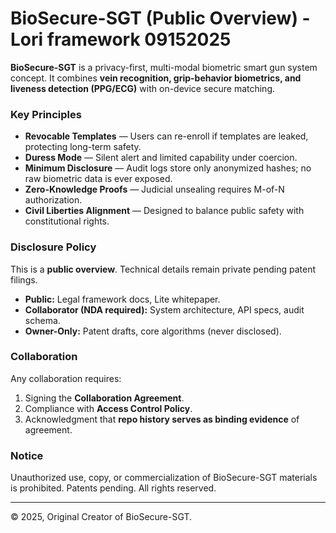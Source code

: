 # BioSecure-SGT (Public Overview) -Lori framework 09152025

**BioSecure-SGT** is a privacy-first, multi-modal biometric smart gun system concept.
It combines **vein recognition, grip-behavior biometrics, and liveness detection (PPG/ECG)** with on-device secure matching.

### Key Principles
- **Revocable Templates** — Users can re-enroll if templates are leaked, protecting long-term safety.
- **Duress Mode** — Silent alert and limited capability under coercion.
- **Minimum Disclosure** — Audit logs store only anonymized hashes; no raw biometric data is ever exposed.
- **Zero-Knowledge Proofs** — Judicial unsealing requires M-of-N authorization.
- **Civil Liberties Alignment** — Designed to balance public safety with constitutional rights.

### Disclosure Policy
This is a **public overview**. Technical details remain private pending patent filings.

- **Public:** Legal framework docs, Lite whitepaper.
- **Collaborator (NDA required):** System architecture, API specs, audit schema.
- **Owner-Only:** Patent drafts, core algorithms (never disclosed).

### Collaboration
Any collaboration requires:
1. Signing the **Collaboration Agreement**.
2. Compliance with **Access Control Policy**.
3. Acknowledgment that **repo history serves as binding evidence** of agreement.

### Notice
Unauthorized use, copy, or commercialization of BioSecure-SGT materials is prohibited.
Patents pending. All rights reserved.

---

© 2025, Original Creator of BioSecure-SGT.
